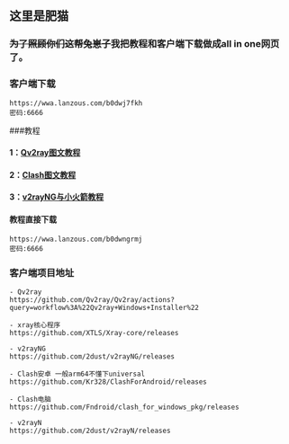 ## 这里是肥猫
### ~~为了照顾你们这帮兔崽子~~我把教程和客户端下载做成all in one网页了。

### 客户端下载
```
https://wwa.lanzous.com/b0dwj7fkh
密码:6666
```

###教程

#### 1：[Qv2ray图文教程](https://dlgum.github.io/LazyCat-DD/Qv2ray图文教程)

#### 2：[Clash图文教程](https://dlgum.github.io/LazyCat-DD/Clash图文教程)

#### 3：[v2rayNG与小火箭教程](https://dlgum.github.io/LazyCat-DD/v2rayNG与小火箭教程)

#### 教程直接下载
```
https://wwa.lanzous.com/b0dwngrmj
密码:6666
```

### 客户端项目地址
```
- Qv2ray
https://github.com/Qv2ray/Qv2ray/actions?query=workflow%3A%22Qv2ray+Windows+Installer%22

- xray核心程序
https://github.com/XTLS/Xray-core/releases

- v2rayNG
https://github.com/2dust/v2rayNG/releases

- Clash安卓 一般arm64不懂下universal
https://github.com/Kr328/ClashForAndroid/releases

- Clash电脑
https://github.com/Fndroid/clash_for_windows_pkg/releases

- v2rayN
https://github.com/2dust/v2rayN/releases
```
